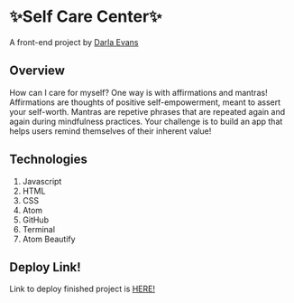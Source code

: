 # ✨Self Care Center✨
A front-end project by [Darla Evans](https://github.com/darlaevans2000)
## Overview
How can I care for myself? One way is with affirmations and mantras!
Affirmations are thoughts of positive self-empowerment, meant to assert your self-worth.
Mantras are repetive phrases that are repeated again and again during mindfulness practices. Your challenge is to build an app that helps users remind themselves of their inherent value!

## Technologies
1. Javascript  
2. HTML  
3. CSS  
4. Atom  
5. GitHub
6. Terminal
7. Atom Beautify

## Deploy Link!
Link to deploy finished project is [HERE!](https://darlaevans2000.github.io/self-care-center/.)
